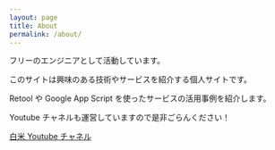 ```yaml
---
layout: page
title: About
permalink: /about/
---
```


フリーのエンジニアとして活動しています。

このサイトは興味のある技術やサービスを紹介する個人サイトです。

Retool や Google App Script を使ったサービスの活用事例を紹介します。

Youtube チャネルも運営していますので是非ごらんください！

[白米 Youtube チャネル](https://www.youtube.com/channel/UCRwxFNQRlgyuvNKFD-8VRmQ)
